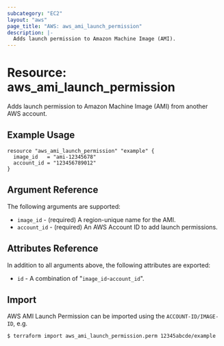 ```yaml
---
subcategory: "EC2"
layout: "aws"
page_title: "AWS: aws_ami_launch_permission"
description: |-
  Adds launch permission to Amazon Machine Image (AMI).
---
```


# Resource: aws_ami_launch_permission

Adds launch permission to Amazon Machine Image (AMI) from another AWS account.

## Example Usage

```hcl
resource "aws_ami_launch_permission" "example" {
  image_id   = "ami-12345678"
  account_id = "123456789012"
}
```

## Argument Reference

The following arguments are supported:

  * `image_id` - (required) A region-unique name for the AMI.
  * `account_id` - (required) An AWS Account ID to add launch permissions.

## Attributes Reference

In addition to all arguments above, the following attributes are exported:

  * `id` - A combination of "`image_id`-`account_id`".


## Import

AWS AMI Launch Permission can be imported using the `ACCOUNT-ID/IMAGE-ID`, e.g.

```sh
$ terraform import aws_ami_launch_permission.perm 12345abcde/example
```